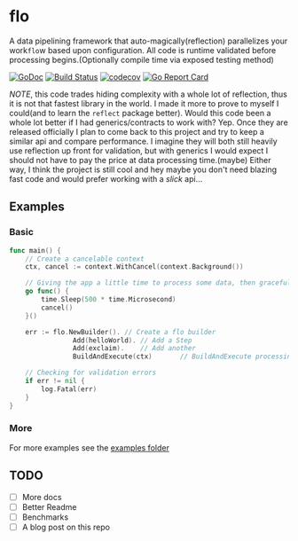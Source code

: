 # flo

A data pipelining framework that auto-magically(reflection) parallelizes your work`flo`w based upon configuration. All
code is runtime validated before processing begins.(Optionally compile time via exposed testing method)

[![GoDoc](https://godoc.org/github.com/codyoss/flo?status.svg)](https://godoc.org/github.com/codyoss/flo)
[![Build Status](https://cloud.drone.io/api/badges/codyoss/flo/status.svg)](https://cloud.drone.io/codyoss/flo)
[![codecov](https://codecov.io/gh/codyoss/flo/branch/master/graph/badge.svg)](https://codecov.io/gh/codyoss/flo)
[![Go Report Card](https://goreportcard.com/badge/github.com/codyoss/flo)](https://goreportcard.com/report/github.com/codyoss/flo)

*NOTE*, this code trades hiding complexity with a whole lot of reflection, thus it is not that fastest library in the
world. I made it more to prove to myself I could(and to learn the `reflect` package better). Would this code been a
whole lot better if I had generics/contracts to work with? Yep. Once they are released officially I plan to come back to
this project and try to keep a similar api and compare performance. I imagine they will both still heavily use
reflection up front for validation, but with generics I would expect I should not have to pay the price at data
processing time.(maybe) Either way, I think the project is still cool and hey maybe you don't need blazing fast code
and would prefer working with a _slick_ api...

## Examples

### Basic

```go
func main() {
    // Create a cancelable context
    ctx, cancel := context.WithCancel(context.Background())

    // Giving the app a little time to process some data, then gracefully shutdown.
    go func() {
        time.Sleep(500 * time.Microsecond)
        cancel()
    }()

    err := flo.NewBuilder(). // Create a flo builder
                Add(helloWorld). // Add a Step
                Add(exclaim).    // Add another
                BuildAndExecute(ctx)       // BuildAndExecute processing(this blocks if there is no error)

    // Checking for validation errors
    if err != nil {
        log.Fatal(err)
    }
}
```

### More

For more examples see the [examples folder](examples/)

## TODO

- [ ] More docs
- [ ] Better Readme
- [ ] Benchmarks
- [ ] A blog post on this repo